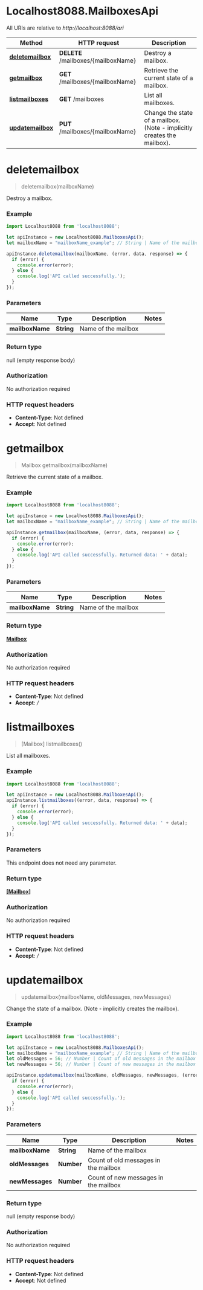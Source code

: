 # Localhost8088.MailboxesApi

All URIs are relative to *http://localhost:8088/ari*

Method | HTTP request | Description
------------- | ------------- | -------------
[**deletemailbox**](MailboxesApi.md#deletemailbox) | **DELETE** /mailboxes/{mailboxName} | Destroy a mailbox.
[**getmailbox**](MailboxesApi.md#getmailbox) | **GET** /mailboxes/{mailboxName} | Retrieve the current state of a mailbox.
[**listmailboxes**](MailboxesApi.md#listmailboxes) | **GET** /mailboxes | List all mailboxes.
[**updatemailbox**](MailboxesApi.md#updatemailbox) | **PUT** /mailboxes/{mailboxName} | Change the state of a mailbox. (Note - implicitly creates the mailbox).

<a name="deletemailbox"></a>
# **deletemailbox**
> deletemailbox(mailboxName)

Destroy a mailbox.

### Example
```javascript
import Localhost8088 from 'localhost8088';

let apiInstance = new Localhost8088.MailboxesApi();
let mailboxName = "mailboxName_example"; // String | Name of the mailbox

apiInstance.deletemailbox(mailboxName, (error, data, response) => {
  if (error) {
    console.error(error);
  } else {
    console.log('API called successfully.');
  }
});
```

### Parameters

Name | Type | Description  | Notes
------------- | ------------- | ------------- | -------------
 **mailboxName** | **String**| Name of the mailbox | 

### Return type

null (empty response body)

### Authorization

No authorization required

### HTTP request headers

 - **Content-Type**: Not defined
 - **Accept**: Not defined

<a name="getmailbox"></a>
# **getmailbox**
> Mailbox getmailbox(mailboxName)

Retrieve the current state of a mailbox.

### Example
```javascript
import Localhost8088 from 'localhost8088';

let apiInstance = new Localhost8088.MailboxesApi();
let mailboxName = "mailboxName_example"; // String | Name of the mailbox

apiInstance.getmailbox(mailboxName, (error, data, response) => {
  if (error) {
    console.error(error);
  } else {
    console.log('API called successfully. Returned data: ' + data);
  }
});
```

### Parameters

Name | Type | Description  | Notes
------------- | ------------- | ------------- | -------------
 **mailboxName** | **String**| Name of the mailbox | 

### Return type

[**Mailbox**](Mailbox.md)

### Authorization

No authorization required

### HTTP request headers

 - **Content-Type**: Not defined
 - **Accept**: */*

<a name="listmailboxes"></a>
# **listmailboxes**
> [Mailbox] listmailboxes()

List all mailboxes.

### Example
```javascript
import Localhost8088 from 'localhost8088';

let apiInstance = new Localhost8088.MailboxesApi();
apiInstance.listmailboxes((error, data, response) => {
  if (error) {
    console.error(error);
  } else {
    console.log('API called successfully. Returned data: ' + data);
  }
});
```

### Parameters
This endpoint does not need any parameter.

### Return type

[**[Mailbox]**](Mailbox.md)

### Authorization

No authorization required

### HTTP request headers

 - **Content-Type**: Not defined
 - **Accept**: */*

<a name="updatemailbox"></a>
# **updatemailbox**
> updatemailbox(mailboxName, oldMessages, newMessages)

Change the state of a mailbox. (Note - implicitly creates the mailbox).

### Example
```javascript
import Localhost8088 from 'localhost8088';

let apiInstance = new Localhost8088.MailboxesApi();
let mailboxName = "mailboxName_example"; // String | Name of the mailbox
let oldMessages = 56; // Number | Count of old messages in the mailbox
let newMessages = 56; // Number | Count of new messages in the mailbox

apiInstance.updatemailbox(mailboxName, oldMessages, newMessages, (error, data, response) => {
  if (error) {
    console.error(error);
  } else {
    console.log('API called successfully.');
  }
});
```

### Parameters

Name | Type | Description  | Notes
------------- | ------------- | ------------- | -------------
 **mailboxName** | **String**| Name of the mailbox | 
 **oldMessages** | **Number**| Count of old messages in the mailbox | 
 **newMessages** | **Number**| Count of new messages in the mailbox | 

### Return type

null (empty response body)

### Authorization

No authorization required

### HTTP request headers

 - **Content-Type**: Not defined
 - **Accept**: Not defined

